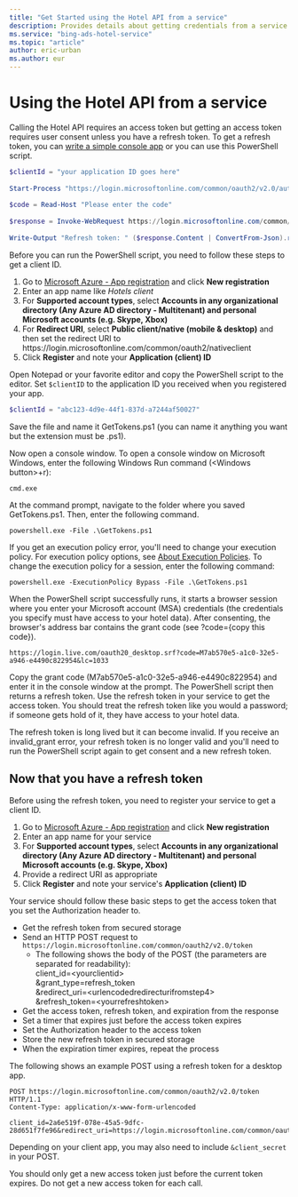 ```yaml
---
title: "Get Started using the Hotel API from a service"
description: Provides details about getting credentials from a service.
ms.service: "bing-ads-hotel-service"
ms.topic: "article"
author: eric-urban
ms.author: eur
---
```


# Using the Hotel API from a service

Calling the Hotel API requires an access token but getting an access token requires user consent unless you have a refresh token. To get a refresh token, you can [write a simple console app](../hotel-service/code-example-oauth.md) or you can use this PowerShell script.

```powershell
$clientId = "your application ID goes here"
 
Start-Process "https://login.microsoftonline.com/common/oauth2/v2.0/authorize?client_id=$clientId&scope=https://ads.microsoft.com/ads.manage&response_type=code&redirect_uri=https://login.microsoftonline.com/common/oauth2/nativeclient"
 
$code = Read-Host "Please enter the code"
 
$response = Invoke-WebRequest https://login.microsoftonline.com/common/oauth2/v2.0/token -ContentType application/x-www-form-urlencoded -Method POST -Body "client_id=$clientid&redirect_uri=https://login.microsoftonline.com/common/oauth2/nativeclient&code=$code&grant_type=authorization_code"
 
Write-Output "Refresh token: " ($response.Content | ConvertFrom-Json).refresh_token 
```

Before you can run the PowerShell script, you need to follow these steps to get a client ID.

1. Go to [Microsoft Azure - App registration](https://go.microsoft.com/fwlink/?linkid=2083908) and click **New registration**  
2. Enter an app name like *Hotels client* 
3. For **Supported account types**, select **Accounts in any organizational directory (Any Azure AD directory - Multitenant) and personal Microsoft accounts (e.g. Skype, Xbox)** 
4. For **Redirect URI**, select **Public client/native (mobile & desktop)** and then set the redirect URI to https:\//login.microsoftonline.com/common/oauth2/nativeclient
5. Click **Register** and note your **Application (client) ID**  

Open Notepad or your favorite editor and copy the PowerShell script to the editor. Set `$clientID` to the application ID you received when you registered your app.

```powershell
$clientId = "abc123-4d9e-44f1-837d-a7244af50027"
```

Save the file and name it GetTokens.ps1 (you can name it anything you want but the extension must be .ps1).

Now open a console window. To open a console window on Microsoft Windows, enter the following Windows Run command (\<Windows button>+r): 

```
cmd.exe
```

At the command prompt, navigate to the folder where you saved GetTokens.ps1. Then, enter the following command.

```
powershell.exe -File .\GetTokens.ps1
```

<!--
can't get either link to work; both get mangled.
[About Execution Policies](https:/go.microsoft.com/fwlink/?LinkID=135170)
<a href="https:/go.microsoft.com/fwlink/?LinkID=135170" data-raw-source="[About Execution Policies](https:/go.microsoft.com/fwlink/?LinkID=135170)">About Execution Policies</a>
https://docs.microsoft.com/powershell/module/microsoft.powershell.core/about/about_execution_policies?view=powershell-5.1
-->

If you get an execution policy error, you'll need to change your execution policy. For execution policy options, see [About Execution Policies](https://go.microsoft.com/fwlink/?LinkID=135170). To change the execution policy for a session, enter the following command: 

```
powershell.exe -ExecutionPolicy Bypass -File .\GetTokens.ps1
```

When the PowerShell script successfully runs, it starts a browser session where you enter your Microsoft account (MSA) credentials (the credentials you specify must have access to your hotel data). After consenting, the browser's address bar contains the grant code (see ?code={copy this code}).

```
https://login.live.com/oauth20_desktop.srf?code=M7ab570e5-a1c0-32e5-a946-e4490c822954&lc=1033
```

Copy the grant code (M7ab570e5-a1c0-32e5-a946-e4490c822954) and enter it in the console window at the prompt. The PowerShell script then returns a refresh token. Use the refresh token in your service to get the access token. You should treat the refresh token like you would a password; if someone gets hold of it, they have access to your hotel data.

The refresh token is long lived but it can become invalid. If you receive an invalid_grant error, your refresh token is no longer valid and you'll need to run the PowerShell script again to get consent and a new refresh token.


## Now that you have a refresh token

Before using the refresh token, you need to register your service to get a client ID. 

1. Go to [Microsoft Azure - App registration](https://go.microsoft.com/fwlink/?linkid=2083908) and click **New registration**  
2. Enter an app name for your service 
3. For **Supported account types**, select **Accounts in any organizational directory (Any Azure AD directory - Multitenant) and personal Microsoft accounts (e.g. Skype, Xbox)** 
4. Provide a redirect URI as appropriate
5. Click **Register** and note your service's **Application (client) ID**  


Your service should follow these basic steps to get the access token that you set the Authorization header to.

- Get the refresh token from secured storage
- Send an HTTP POST request to `https://login.microsoftonline.com/common/oauth2/v2.0/token`  
  - The following shows the body of the POST (the parameters are separated for readability):  
     client_id=\<yourclientid>  
&grant_type=refresh_token  
&redirect_uri=\<urlencodedredirecturifromstep4>  
&refresh_token=\<yourrefreshtoken> 
- Get the access token, refresh token, and expiration from the response
- Set a timer that expires just before the access token expires
- Set the Authorization header to the access token
- Store the new refresh token in secured storage
- When the expiration timer expires, repeat the process

The following shows an example POST using a refresh token for a desktop app.

```
POST https://login.microsoftonline.com/common/oauth2/v2.0/token HTTP/1.1
Content-Type: application/x-www-form-urlencoded

client_id=2a6e519f-078e-45a5-9dfc-28d651f7fe96&redirect_uri=https://login.microsoftonline.com/common/oauth2/nativeclient&grant_type=refresh_token&refresh_token=MCRY2sZiCLfI9OJUpW*6I...
``` 

Depending on your client app, you may also need to include `&client_secret` in your POST. 

You should only get a new access token just before the current token expires. Do not get a new access token for each call.
